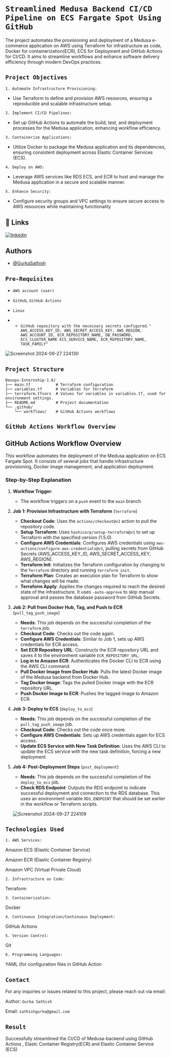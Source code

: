 

# `Streamlined Medusa Backend CI/CD Pipeline on ECS Fargate Spot Using GitHub`

The project automates the provisioning and deployment of a Medusa e-commerce application on AWS using Terraform for infrastructure as code, Docker for containerization(ECR), ECS for Deployment and GitHub Actions for CI/CD. It aims to streamline workflows and enhance software delivery efficiency through modern DevOps practices.









## `Project Objectives`

`1. Automate Infrastructure Provisioning:`

-  Use Terraform to define and provision AWS resources, ensuring a reproducible and scalable infrastructure setup.

`2. Implement CI/CD Pipelines:` 

- Set up GitHub Actions to automate the build, test, and deployment processes for the Medusa application, enhancing workflow efficiency.

`3. Containerize Applications:`

- Utilize Docker to package the Medusa application and its dependencies, ensuring consistent deployment across Elastic Container Services (ECS).

`4. Deploy on AWS:`
- Leverage AWS services like RDS ECS, and ECR to host and manage the Medusa application in a secure and scalable manner.

`5. Enhance Security:`

-  Configure security groups and VPC settings to ensure secure access to AWS resources while maintaining functionality
## 🔗 Links
[![linkedin](https://img.shields.io/badge/linkedin-0A66C2?style=for-the-badge&logo=linkedin&logoColor=white)](https://www.linkedin.com/in/sathish-gurka)


## Authors

- [@GurkaSathish](https://github.com/sathishyadav024)


## `Pre-Requisites`

- `AWS account (user)`

- `GitHub`, `GitHub Actions`

- `Linux`

- - `GitHub repository with the necessary secrets configured." AWS_ACCESS_KEY_ID, AWS_SECRET_ACCESS_KEY, AWS_REGION, AWS_ACCOUNT_ID, ECR_REPOSITORY_NAME, DB_PASSWORD, ECS_CLUSTER_NAME ECS_SERVICE_NAME, ECR_REPOSITORY_NAME, TASK_FAMILY"`

![Screenshot 2024-09-27 224130](https://github.com/user-attachments/assets/14ee5b90-ce20-49ef-8d89-840a5d2688c0)

## `Project Structure`
```
Devops-Internship-1.6/
├── main.tf           # Terraform configuration
├── variables.tf      # Variables for Terraform
├── terraform.tfvars  # Values for variables in variables.tf, used for environment settings.
├── README.md         # Project documentation
└── .github/
    └── workflows/    # GitHub Actions workflows
```
## `GitHub Actions Workflow Overview`

## GitHub Actions Workflow Overview

This workflow automates the deployment of the Medusa application on ECS Fargate Spot. It consists of several jobs that handle infrastructure provisioning, Docker image management, and application deployment.

### Step-by-Step Explanation

1. **Workflow Trigger**:
   - The workflow triggers on a `push` event to the `main` branch.

2. **Job 1: Provision Infrastructure with Terraform** (`terraform`)
   - **Checkout Code**: Uses the `actions/checkout@v2` action to pull the repository code.
   - **Setup Terraform**: Uses `hashicorp/setup-terraform@v1` to set up Terraform with the specified version (1.5.0).
   - **Configure AWS Credentials**: Configures AWS credentials using `aws-actions/configure-aws-credentials@v1`, pulling secrets from GitHub Secrets (AWS_ACCESS_KEY_ID, AWS_SECRET_ACCESS_KEY, AWS_REGION).
   - **Terraform Init**: Initializes the Terraform configuration by changing to the `Terraform` directory and running `terraform init`.
   - **Terraform Plan**: Creates an execution plan for Terraform to show what changes will be made.
   - **Terraform Apply**: Applies the changes required to reach the desired state of the infrastructure. It uses `-auto-approve` to skip manual approval and passes the database password from GitHub Secrets.

3. **Job 2: Pull from Docker Hub, Tag, and Push to ECR** (`pull_tag_push_image`)
   - **Needs**: This job depends on the successful completion of the `terraform` job.
   - **Checkout Code**: Checks out the code again.
   - **Configure AWS Credentials**: Similar to Job 1, sets up AWS credentials for ECR access.
   - **Set ECR Repository URL**: Constructs the ECR repository URL and saves it to the environment variable `ECR_REPOSITORY_URL`.
   - **Log in to Amazon ECR**: Authenticates the Docker CLI to ECR using the AWS CLI command.
   - **Pull Docker Image from Docker Hub**: Pulls the latest Docker image of the Medusa backend from Docker Hub.
   - **Tag Docker Image**: Tags the pulled Docker image with the ECR repository URL.
   - **Push Docker Image to ECR**: Pushes the tagged image to Amazon ECR.

4. **Job 3: Deploy to ECS** (`deploy_to_ecs`)
   - **Needs**: This job depends on the successful completion of the `pull_tag_push_image` job.
   - **Checkout Code**: Checks out the code once more.
   - **Configure AWS Credentials**: Sets up AWS credentials again for ECS access.
   - **Update ECS Service with New Task Definition**: Uses the AWS CLI to update the ECS service with the new task definition, forcing a new deployment.

5. **Job 4: Post-Deployment Steps** (`post_deployment`)
   - **Needs**: This job depends on the successful completion of the `deploy_to_ecs` job.
   - **Check RDS Endpoint**: Outputs the RDS endpoint to indicate successful deployment and connection to the RDS database. This uses an environment variable `RDS_ENDPOINT` that should be set earlier in the workflow or Terraform scripts.

   ![Screenshot 2024-09-27 224109](https://github.com/user-attachments/assets/2c06af31-4425-483c-a556-aaf207587d8b)
 
## `Technologies Used`

`1. AWS Services:`

Amazon ECS (Elastic Container Service)

Amazon ECR (Elastic Container Registry)

Amazon VPC (Virtual Private Cloud)

`2. Infrastructure as Code:`

Terraform

`3. Containerization:`

Docker

`4. Continuous Integration/Continuous Deployment:`

GitHub Actions

`5. Version Control:`

Git

`6. Programming Languages:`

YAML (for configuration files in GitHub Action
## `Contact`


   For any inquiries or issues related to this project, please reach out via email:  
   
   
   Author: `Gurka Sathish`
   
   Email: ` sathishgurka@gmail.com `
## `Result`

Successfully streamlined the CI/CD of Medusa-backend using GitHub Actions , Elastc Container Registry(ECR) and
Elastic Container Service (ECS) 
